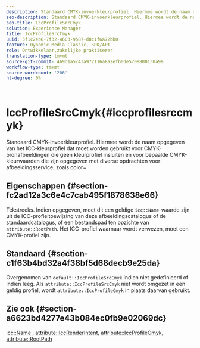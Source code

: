 ```yaml
---
description: Standaard CMYK-invoerkleurprofiel. Hiermee wordt de naam opgegeven van het ICC-kleurprofiel dat moet worden gebruikt voor CMYK-bronafbeeldingen die geen kleurprofiel insluiten en voor bepaalde CMYK-kleurwaarden die zijn opgegeven met diverse opdrachten voor afbeeldingsservice, zoals color=.
seo-description: Standaard CMYK-invoerkleurprofiel. Hiermee wordt de naam opgegeven van het ICC-kleurprofiel dat moet worden gebruikt voor CMYK-bronafbeeldingen die geen kleurprofiel insluiten en voor bepaalde CMYK-kleurwaarden die zijn opgegeven met diverse opdrachten voor afbeeldingsservice, zoals color=.
seo-title: IccProfileSrcCmyk
solution: Experience Manager
title: IccProfileSrcCmyk
uuid: 5f1c2eb6-7f32-4603-9587-d8c1f6a72bb0
feature: Dynamic Media Classic, SDK/API
role: Ontwikkelaar,zakelijke praktiserer
translation-type: tm+mt
source-git-commit: 469d1a5c43a972116a8a2efb0de5708800130a99
workflow-type: tm+mt
source-wordcount: '206'
ht-degree: 0%

---
```



# IccProfileSrcCmyk{#iccprofilesrccmyk}

Standaard CMYK-invoerkleurprofiel. Hiermee wordt de naam opgegeven van het ICC-kleurprofiel dat moet worden gebruikt voor CMYK-bronafbeeldingen die geen kleurprofiel insluiten en voor bepaalde CMYK-kleurwaarden die zijn opgegeven met diverse opdrachten voor afbeeldingsservice, zoals color=.

## Eigenschappen {#section-fc2ad12a3c6e4c7cab495f1878638e66}

Tekstreeks. Indien opgegeven, moet dit een geldige `icc::Name`-waarde zijn uit de ICC-profieltoewijzing van deze afbeeldingscatalogus of de standaardcatalogus, of een bestandspad ten opzichte van `attribute::RootPath`. Het ICC-profiel waarnaar wordt verwezen, moet een CMYK-profiel zijn.

## Standaard {#section-c1f63b4bd32a4f38bf5d68decb9e25da}

Overgenomen van `default::IccProfileSrcCmyk` indien niet gedefinieerd of indien leeg. Als `attribute::IccProfileSrcCmyk` niet wordt omgezet in een geldig profiel, wordt `attribute::IccProfileCmyk` in plaats daarvan gebruikt.

## Zie ook {#section-a6623bd4277e43b084ec0fb9e02069dc}

[icc::Name](../../../../../is-api/image-catalog/image-serving-api-ref/c-image-catalog-reference/c-icc-profile-map-reference/r-name-icc.md#reference-9e7d3c8e35434981a3dfac66b8946cbe) ,  [attribute::IccRenderIntent](../../../../../is-api/image-catalog/image-serving-api-ref/c-image-catalog-reference/c-attributes-reference/r-iccrenderintent.md#reference-012f207f28bd4406a5368d23ed95a51f),  [attribute::IccProfileCmyk](../../../../../is-api/image-catalog/image-serving-api-ref/c-image-catalog-reference/c-attributes-reference/r-iccprofilecmyk.md#reference-db89f9dac33e447cadb359ec1ba27ee0),  [attribute::RootPath](../../../../../is-api/image-catalog/image-serving-api-ref/c-image-catalog-reference/c-attributes-reference/r-rootpath.md#reference-17d57e5967be403b8408fa7214017494)

